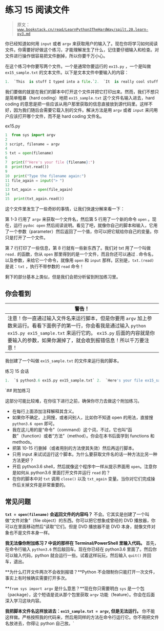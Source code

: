 # 练习 15 阅读文件

> 原文：[`www.bookstack.cn/read/LearnPython3TheHardWay/spilt.20.learn-py3.md`](https://www.bookstack.cn/read/LearnPython3TheHardWay/spilt.20.learn-py3.md)

你已经知道如何用 `input` 或者 `argv` 来获取用户的输入了。现在你将学习如何阅读文件。你需要好好做这个练习，才能理解发生了什么，记住要仔细输入和检查。对文件进行操作很容易把文件删掉，所以你要千万小心。

在这个练习中你要写两个文件。一个是通常你要运行的 `ex15.py` ，一个是叫做 `ex15_sample.txt` 的文本文件。以下是文本文件中要输入的内容：

```py
1.  `This  is stuff I typed into a file.`2.  `It  is really cool stuff.`3.  `Lots  and lots of fun to have in here.`
```

我们要做的就是在我们的脚本中打开这个文件并把它打印出来。然而，我们不想只是简单粗暴（hard coding）地把 `ex15_sample.txt` 这个文件名输入进去，hard coding 的意思是把一些应该从用户那里获取的信息直接放到源代码里。这样不好，因为我们随后会需要它载入别的文件。解决方法是用 `argv` 或者 `input` 来问用户应该打开哪个文件，而不是 hard coding 文件名。

ex15.py

```py
1  from sys import argv
2
3 script, filename = argv
4
5 txt = open(filename)
6
7  print(f"Here's your file {filename}:")
8  print(txt.read())
9
10  print("Type the filename again:")
11 file_again = input("> ")
12
13 txt_again = open(file_again)
14
15  print(txt_again.read())
```

这个文件里发生了一些奇妙的事情，让我们快速分解来看一下：

第 1-3 行用了 `argv` 来获取一个文件名，然后第 5 行用了一个新的命令 `open` 。现在，运行 `pydoc open` 然后阅读说明。看见了吧，就像你自己的脚本和输入，它用了一个参数（parameter）然后返回了一个值，你可以把它赋给你自己的变量。你只是打开了一个文件。

第 7 行打印了一些信息，第 8 行就有一些新东西了。我们对 txt 用了一个叫做 `read.` 的函数，你从 `open` 那里得到的是一个文件，而且你还可以通过 . 命令名，以及参数，来给它一个命令，就像用 `open` 和 `input` 那样。区别是，`txt.(read)` 是说：`txt` ，执行不带参数的 `read` 命令！

剩下的部分基本上类似，但是我们会把分析留到附加练习里。

## 你会看到

| 警告！ |
| --- |
| 注意！你一直通过输入文件名来运行脚本，但是你要用 `argv` 加上参数来运行。看看下面例子的第一行，你会看我是通过输入 `python ex15.py ex15_sample.txt` 来运行它的。 `ex15.py` 后面的内容就是你要输入的参数，如果你漏掉了，就会收到报错信息！所以千万要注意！ |

我创建了一个叫做 `ex15_sample.txt` 的文件来运行我的脚本。

练习 15 会话

```py
1.  `$ python3.6 ex15.py ex15_sample.txt` 2.  `Here's your file ex15_sample.txt:`3.  `This is stuff I typed into a file.`4.  `It is really cool stuff.`5.  `Lots and lots of fun to have in here.`7.  ``Type the filename again:``8.  ``>   ex15_sample.txt``9.  ``This is stuff I typed into a file.``10.  ``It is really cool stuff.``11.  ``Lots and lots of fun to have in here.``
```

 `## 附加练习

这部分可能比较难，在你往下进行之前，确保你尽力去做这个附加练习。

*   在每行上面添加注释解释其含义。
*   如果你不确定，上网搜，或者问别人，比如你不知道 open 的用法，直接搜 `python3.6 open` 即可。
*   我在这儿用的是“命令”（command）这个词，不过，它也叫“函数”（function）或者“方法”（method）。你会在本书后面学到 functions 和 methods。
*   把第 10-15 行删掉（或者用别的方法使其失效）然后再运行脚本。
*   只用 input 来试试运行这个脚本。为什么要获取文件名的话一种方法比另一种方法更好？
*   开启 python3.6 shell，然后就像这个程序中一样从提示界面用 `open`。注意你是如何从 python3.6 里面打开文件并运行 `read` 的？
*   在你的脚本中对 `txt` 调用 `close()` 以及 `txt_again` 变量。当你对它们完成操作后关掉文件是非常重要的。

## 常见问题

**`txt = open(filename)` 会返回文件的内容吗？** 不会。它其实是创建了一个叫做“文件对象”（file object）的东西。你可以把它想象成曾经的 DVD 播放器，你可以在里面移动然后“读取”它们。但是 DVD 播放器不是 DVD 本身，就像文件对象也不是文件本身一样。

**我无法像你附加练习 7 中说的那样在 Terminal/PowerShell 里输入代码。** 首先，在命令行输入 `python3.6` 然后敲回车。现在你已经在 python3.6 里面了。然后你可以输入代码，python 就会运行一些。试着这样玩玩，然后输入 `quit()` 并回车，退出。

**为什么打开文件两次不会收到报错？**Python 不会限制你只能打开一次文件，事实上有时候确实需要打开多次。

**`from sys import argv` 是什么意思？**现在你只需要明白 `sys` 是一个包（package），这个短语是说从那个包里获取 `argv` 功能（feature）。你会在后面深入学习这块内容。

**我把脚本文件名这样放进去：`ex15_sample.txt = argv`, 但是无法运行。** 你不能这样做。严格按照我的代码来，然后用同样的方法在命令行运行它。你不用把文件名放进去，你得让 python 自己放。`